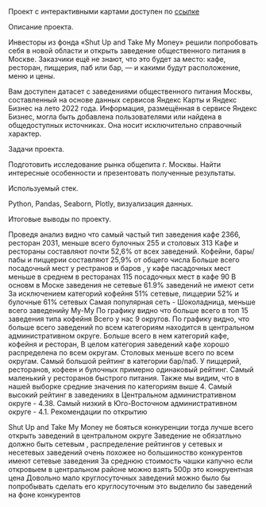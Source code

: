 Проект с интерактивными картами доступен по [ссылке](https://nbviewer.org/github/UrbanGron/projects/blob/main/yd_cafe_project/yd_cafe_project.ipynb)

Описание проекта.

Инвесторы из фонда «Shut Up and Take My Money» решили попробовать себя в новой области и открыть заведение общественного питания в Москве. Заказчики ещё не знают, что это будет за место: кафе, ресторан, пиццерия, паб или бар, — и какими будут расположение, меню и цены.

Вам доступен датасет с заведениями общественного питания Москвы, составленный на основе данных сервисов Яндекс Карты и Яндекс Бизнес на лето 2022 года. Информация, размещённая в сервисе Яндекс Бизнес, могла быть добавлена пользователями или найдена в общедоступных источниках. Она носит исключительно справочный характер.

Задачи проекта.

Подготовить исследование рынка общепита г. Москвы. Найти интересные особенности и презентовать полученные результаты.

Используемый стек.

Python, Pandas, Seaborn, Plotly, визуализация данных.

Итоговые выводы по проекту.

Проведя анализ видно что самый частый тип заведения кафе 2366, ресторан 2031, меньше всего булочных 255 и столовых 313
Кафе и рестораны составляют почти 52,6% от всех заведений. Кофейни, бары/пабы и пиццерии составляют 25,9% от общего числа Больше всего посадочный мест у рестранов и баров , у кафе пасадочных мест меньше в среднем в ресторанах 115 посадочных мест в кафе 90 В основм в Моске заведения не сетевые 61.9% заведений не имеют сети
За исключением категорий кофейня 51% сетевые, пиццерии 52% и булочные 61% сетевых
Самая популярная сеть - Шоколадница, меньше всего заведенийу Му-Му
По графику видно что больше всего в топ 15 заведения типа кофейня
Всего у нас 9 округов. По графику видно, что больше всего заведений по всем категориям находится в центральном административном округе. Больше всего в нем категорий кафе, кофейня и ресторан, В целом категория заведений кафе хорошо распределена по всем округам. Столовых меньше всего по всем округам. Самый большой рейтинг в категории бар/паб. У пиццерий, ресторанов, кофеен и булочных примерно одинаковый рейтинг. Самый маленький у ресторанов быстрого питания. Также мы видим, что в нашей выборке средние значения по категориям выше 4.
Самый высокий рейтинг в заведениях в Центральном административном округе - 4.38. Самый низкий в Юго-Восточном административном округе - 4.1. Рекомендации по открытию

Shut Up and Take My Money не бояться конкуренции тогда лучше всего открыть заведений в центральном округе
Заведение не обязатльно должно быть сетевым , распределение рейтингов у сетевых и несетевых заведений очень похожее но большиноство конкурентов имеют сетевые заведения
За среднюю стоимость чашки капучно если откровыем в центральном районе можно взять 500р это конкруентная цена
Довольно мало круглосуточных заведений можно было бы попробывать сделать его круглосуточным это выделило бы заведений на фоне конкурентов